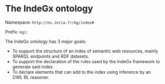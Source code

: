 # The IndeGx ontology

Namespace: `http://ns.inria.fr/kg/index#`

Prefix: `kgi:`

The IndeGx ontology has 3 major goals:
- To support the structure of an index of semantic web resources, mainly SPARQL endpoints and RDF datasets.
- To support the declaration of the rules used by the IndeGx framework to generate said index.
- To declare elements that can add to the index using inference by an OWL RL reasoner.